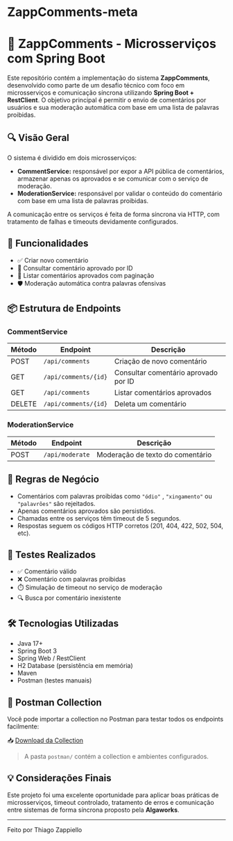 # ZappComments-meta

# 📝 ZappComments - Microsserviços com Spring Boot

Este repositório contém a implementação do sistema **ZappComments**, desenvolvido como parte de um desafio técnico com foco em microsserviços e comunicação síncrona utilizando **Spring Boot + RestClient**. O objetivo principal é permitir o envio de comentários por usuários e sua moderação automática com base em uma lista de palavras proibidas.

## 🔍 Visão Geral

O sistema é dividido em dois microsserviços:

- **CommentService:** responsável por expor a API pública de comentários, armazenar apenas os aprovados e se comunicar com o serviço de moderação.
- **ModerationService:** responsável por validar o conteúdo do comentário com base em uma lista de palavras proibidas.

A comunicação entre os serviços é feita de forma síncrona via HTTP, com tratamento de falhas e timeouts devidamente configurados.

## 🚀 Funcionalidades

- ✅ Criar novo comentário
- 🔎 Consultar comentário aprovado por ID
- 📄 Listar comentários aprovados com paginação
- 🛡️ Moderação automática contra palavras ofensivas

## 📦 Estrutura de Endpoints

### CommentService

| Método | Endpoint              | Descrição                            |
|--------|-----------------------|--------------------------------------|
| POST   | `/api/comments`       | Criação de novo comentário           |
| GET    | `/api/comments/{id}`  | Consultar comentário aprovado por ID |
| GET    | `/api/comments`       | Listar comentários aprovados         |
| DELETE | `/api/comments/{id}`  | Deleta um comentário                 |

### ModerationService

| Método | Endpoint         | Descrição                              |
|--------|------------------|----------------------------------------|
| POST   | `/api/moderate`  | Moderação de texto do comentário       |

## 🔐 Regras de Negócio

- Comentários com palavras proibidas como `"ódio"` , `"xingamento"` ou `"palavrões"` são rejeitados.
- Apenas comentários aprovados são persistidos.
- Chamadas entre os serviços têm timeout de 5 segundos.
- Respostas seguem os códigos HTTP corretos (201, 404, 422, 502, 504, etc).

## 🧪 Testes Realizados

- ✅ Comentário válido
- ❌ Comentário com palavras proibidas
- ⏱️ Simulação de timeout no serviço de moderação
- 🔍 Busca por comentário inexistente

## 🛠 Tecnologias Utilizadas

- Java 17+
- Spring Boot 3
- Spring Web / RestClient
- H2 Database (persistência em memória)
- Maven
- Postman (testes manuais)

## 📂 Postman Collection

Você pode importar a collection no Postman para testar todos os endpoints facilmente:

📥 [Download da Collection](./postman/ZappComments.postman_collection.json)

> A pasta `postman/` contém a collection e ambientes configurados.

## 💡 Considerações Finais

Este projeto foi uma excelente oportunidade para aplicar boas práticas de microsserviços, timeout controlado, tratamento de erros e comunicação entre sistemas de forma síncrona proposto pela **Algaworks**.

---

Feito por Thiago Zappiello


